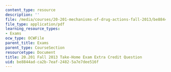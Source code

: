 ```yaml
---
content_type: resource
description: ''
file: /media/courses/20-201-mechanisms-of-drug-actions-fall-2013/be8844adca2b7eaf24825a7e7dee516f_MIT20_201F13_ExtraCredit.pdf
file_type: application/pdf
learning_resource_types:
- Exams
ocw_type: OCWFile
parent_title: Exams
parent_type: CourseSection
resourcetype: Document
title: 20.201 Fall 2013 Take-Home Exam Extra Credit Question
uid: be8844ad-ca2b-7eaf-2482-5a7e7dee516f
---
```

